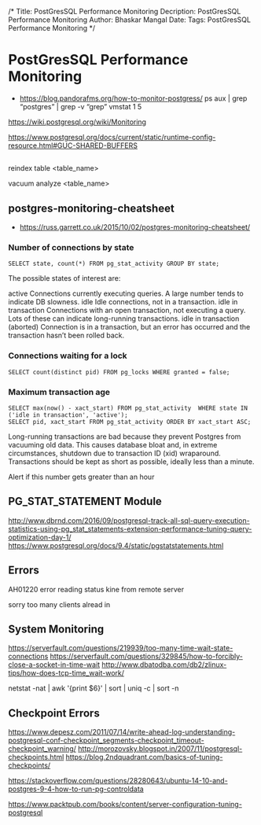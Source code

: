 /*
Title: PostGresSQL Performance Monitoring
Decription: PostGresSQL Performance Monitoring
Author: Bhaskar Mangal
Date: 
Tags: PostGresSQL Performance Monitoring
*/

# PostGresSQL Performance Monitoring
- https://blog.pandorafms.org/how-to-monitor-postgress/
ps aux | grep “postgres” | grep -v “grep”
vmstat 1 5

https://wiki.postgresql.org/wiki/Monitoring

https://www.postgresql.org/docs/current/static/runtime-config-resource.html#GUC-SHARED-BUFFERS


##

reindex table <table_name>

vacuum analyze <table_name>

## postgres-monitoring-cheatsheet
- https://russ.garrett.co.uk/2015/10/02/postgres-monitoring-cheatsheet/


### Number of connections by state
```
SELECT state, count(*) FROM pg_stat_activity GROUP BY state;
```

The possible states of interest are:

active
Connections currently executing queries. A large number tends to indicate DB slowness.
idle
Idle connections, not in a transaction.
idle in transaction
Connections with an open transaction, not executing a query. Lots of these can indicate long-running transactions.
idle in transaction (aborted)
Connection is in a transaction, but an error has occurred and the transaction hasn’t been rolled back.

### Connections waiting for a lock
```
SELECT count(distinct pid) FROM pg_locks WHERE granted = false;
```

### Maximum transaction age
```
SELECT max(now() - xact_start) FROM pg_stat_activity  WHERE state IN ('idle in transaction', 'active');
SELECT pid, xact_start FROM pg_stat_activity ORDER BY xact_start ASC;
```
Long-running transactions are bad because they prevent Postgres from vacuuming old data. This causes database bloat and, in extreme circumstances, shutdown due to transaction ID (xid) wraparound. Transactions should be kept as short as possible, ideally less than a minute.

Alert if this number gets greater than an hour


## PG_STAT_STATEMENT Module
http://www.dbrnd.com/2016/09/postgresql-track-all-sql-query-execution-statistics-using-pg_stat_statements-extension-performance-tuning-query-optimization-day-1/
https://www.postgresql.org/docs/9.4/static/pgstatstatements.html

## Errors
AH01220 error reading status kine from remote server

sorry too many clients alread in 

## System Monitoring
https://serverfault.com/questions/219939/too-many-time-wait-state-connections
https://serverfault.com/questions/329845/how-to-forcibly-close-a-socket-in-time-wait
http://www.dbatodba.com/db2/zlinux-tips/how-does-tcp-time_wait-work/

netstat -nat | awk '{print $6}' | sort | uniq -c | sort -n

## Checkpoint Errors
https://www.depesz.com/2011/07/14/write-ahead-log-understanding-postgresql-conf-checkpoint_segments-checkpoint_timeout-checkpoint_warning/
http://morozovsky.blogspot.in/2007/11/postgresql-checkpoints.html
https://blog.2ndquadrant.com/basics-of-tuning-checkpoints/

https://stackoverflow.com/questions/28280643/ubuntu-14-10-and-postgres-9-4-how-to-run-pg-controldata

https://www.packtpub.com/books/content/server-configuration-tuning-postgresql

